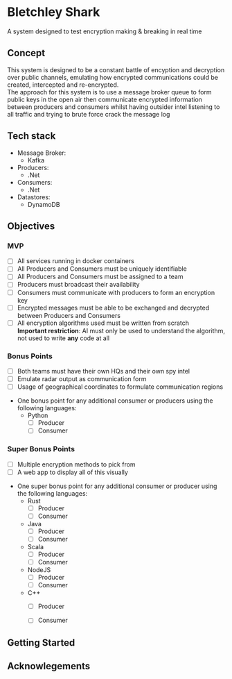 # Bletchley Shark
A system designed to test encryption making &amp; breaking in real time

## Concept
This system is designed to be a constant battle of encyption and decryption over public channels, emulating how encrypted communications could be created, intercepted and re-encrypted.  
The approach for this system is to use a message broker queue to form public keys in the open air then communicate encrypted information between producers and consumers whilst having outsider intel listening to all traffic and trying to brute force crack the message log 


## Tech stack

- Message Broker: 
    - Kafka
- Producers: 
    - .Net
- Consumers:
    - .Net
- Datastores:
    - DynamoDB


## Objectives

### MVP

- [ ] All services running in docker containers
- [ ] All Producers and Consumers must be uniquely identifiable 
- [ ] All Producers and Consumers must be assigned to a team
- [ ] Producers must broadcast their availability
- [ ] Consumers must communicate with producers to form an encryption key
- [ ] Encrypted messages must be able to be exchanged and decrypted between Producers and Consumers
- [ ] All encryption algorithms used must be written from scratch  
    **Important restriction**: AI must only be used to understand the algorithm, not used to write **any** code at all

### Bonus Points
- [ ] Both teams must have their own HQs and their own spy intel
- [ ] Emulate radar output as communication form
- [ ] Usage of geographical coordinates to formulate communication regions
- One bonus point for any additional consumer or producers using the following languages:
    - Python
        - [ ] Producer
        - [ ] Consumer

### Super Bonus Points 
- [ ] Multiple encryption methods to pick from
- [ ] A web app to display all of this visually
- One super bonus point for any additional consumer or producer using the following languages:
    - Rust
        - [ ] Producer
        - [ ] Consumer
    - Java
        - [ ] Producer
        - [ ] Consumer
    - Scala
        - [ ] Producer
        - [ ] Consumer
    - NodeJS
        - [ ] Producer
        - [ ] Consumer
    - C++  
        - [ ] Producer
        - [ ] Consumer
    

## Getting Started



## Acknowlegements


